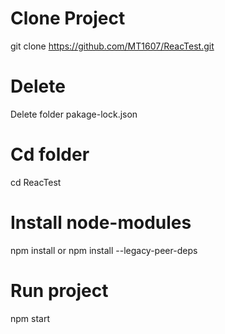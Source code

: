 # Clone Project
git clone https://github.com/MT1607/ReacTest.git

# Delete
Delete folder pakage-lock.json

# Cd folder
cd ReacTest

# Install node-modules
npm install
or
npm install --legacy-peer-deps

# Run project
npm start

